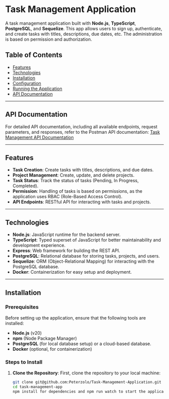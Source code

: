 # **Task Management Application**

A task management application built with **Node.js**, **TypeScript**, **PostgreSQL**, and **Sequelize**. This app allows users to sign up, authenticate, and create tasks with titles, descriptions, due dates, etc. The administration is based on permission and authorization. 

## **Table of Contents**

- [Features](#features)
- [Technologies](#technologies)
- [Installation](#installation)
- [Configuration](#configuration)
- [Running the Application](#running-the-application)
- [API Documentation](#api-documentation)

---

## **API Documentation**

For detailed API documentation, including all available endpoints, request parameters, and responses, refer to the Postman API documentation: [Task Management API Documentation](https://documenter.getpostman.com/view/10754987/2sAYQZHs1H)

---

## **Features**

- **Task Creation**: Create tasks with titles, descriptions, and due dates.
- **Project Management**: Create, update, and delete projects.
- **Task Status**: Track the status of tasks (Pending, In Progress, Completed).
- **Permission**: Handling of tasks is based on permissions, as the application uses RBAC (Role-Based Access Control).
- **API Endpoints**: RESTful API for interacting with tasks and projects.

---

## **Technologies**

- **Node.js**: JavaScript runtime for the backend server.
- **TypeScript**: Typed superset of JavaScript for better maintainability and development experience.
- **Express**: Web framework for building the REST API.
- **PostgreSQL**: Relational database for storing tasks, projects, and users.
- **Sequelize**: ORM (Object-Relational Mapping) for interacting with the PostgreSQL database.
- **Docker**: Containerization for easy setup and deployment.

---

## **Installation**

### **Prerequisites**

Before setting up the application, ensure that the following tools are installed:

- **Node.js** (v20)
- **npm** (Node Package Manager)
- **PostgreSQL** (for local database setup) or a cloud-based database.
- **Docker** (optional, for containerization)

### **Steps to Install**

1. **Clone the Repository**:
   First, clone the repository to your local machine:

   ```bash
   git clone git@github.com:Peterzolo/Task-Management-Application.git
   cd task-management-app
   npm install for dependencies and npm run watch to start the application
